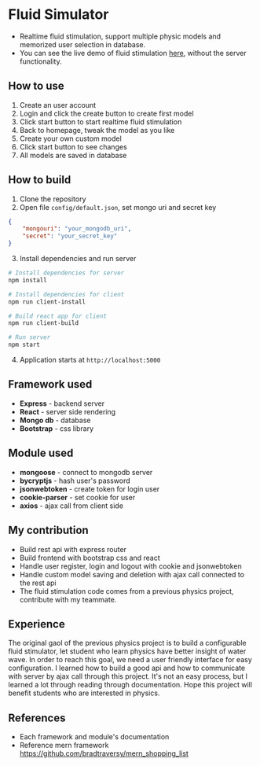 # Fluid Simulator
* Realtime fluid stimulation, support multiple physic models and memorized user selection in database.
* You can see the live demo of fluid stimulation [here](https://b06901135.github.io/Fluid-Simulator-Demo/), without the server functionality.

## How to use
1. Create an user account
2. Login and click the create button to create first model
3. Click start button to start realtime fluid stimulation
4. Back to homepage, tweak the model as you like
5. Create your own custom model
6. Click start button to see changes
7. All models are saved in database

## How to build

1. Clone the repository
2. Open file `config/default.json`, set mongo uri and secret key
```json
{
    "mongouri": "your_mongodb_uri",
    "secret": "your_secret_key"
}
```
3. Install dependencies and run server
```bash
# Install dependencies for server
npm install

# Install dependencies for client
npm run client-install

# Build react app for client
npm run client-build

# Run server
npm start
```
4. Application starts at `http://localhost:5000`

## Framework used
* **Express** - backend server
* **React** - server side rendering
* **Mongo db** - database
* **Bootstrap** - css library

## Module used
* **mongoose** - connect to mongodb server
* **bycryptjs** - hash user's password
* **jsonwebtoken**  - create token for login user
* **cookie-parser**  - set cookie for user
* **axios** - ajax call from client side

## My contribution

* Build rest api with express router
* Build frontend with bootstrap css and react
* Handle user register, login and logout with cookie and jsonwebtoken
* Handle custom model saving and deletion with ajax call connected to the rest api
* The fluid stimulation code comes from a previous physics project, contribute with my teammate.

## Experience
The original gaol of the previous physics project is to build a configurable fluid stimulator, let student who learn physics have better insight of water wave. In order to reach this goal, we need a user friendly interface for easy configuration. I learned how to build a good api and how to communicate with server by ajax call through this project. It's not an easy process, but I learned a lot through reading through documentation. Hope this project will benefit students who are interested in physics.

## References

* Each framework and module's documentation
* Reference mern framework https://github.com/bradtraversy/mern_shopping_list
